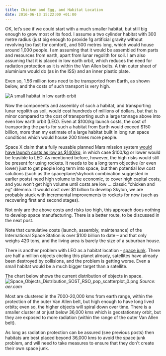 ```yaml
---
title: Chicken and Egg, and Habitat Location
date: 2016-06-13 15:22:00 +01:00
---
```


OK, let’s see if we could start with a much smaller habitat, but still big enough to grow most of its food. I assume a two cylinder habitat with 300 metre radius (just big enough to provide 1g artificial gravity without revolving too fast for comfort), and 500 metres long, which would house around 1,000 people. I am assuming that it would be assembled from parts and resources from earth, apart from lunar regolith for soil. I am also assuming that it is placed in low earth orbit, which reduces the need for radiation protection as it is within the Van Allen belts. A thin outer sheet of aluminium would do (as in the ISS) and an inner plastic plate.

Even so, 1.56 million tons need to be transported from Earth, as shown below, and the costs of such transport is very high.

![A small habitat in low earth orbit](https://4.bp.blogspot.com/-p1XBkFrwktE/V17BRU_E-UI/AAAAAAAAAIU/ipKAojJQtIMG2cHA4TAV4T0GOSXZLow7wCLcB/s1600/space%2Bhabitat%2Bblog%2Bchart%2B8.jpg)

Now the components and assembly of such a habitat, and transporting lunar regolith as soil, would cost hundreds of millions of dollars, but that is minor compared to the cost of transporting such a large tonnage above into even low earth orbit (LEO).  Even at $100/kg launch costs, the cost of transporting the parts for such a habitat from Earth would exceed $150 billion, more than my estimate of a large habitat built in long run space conditions which would house 200 times more people.

Space X claim that a fully reusable planned Mars mission system [would have launch costs as low as $140/kg](https://en.wikipedia.org/wiki/Interplanetary_Transport_System), in which case $100/kg or lower would be feasible to LEO. As mentioned before, however, the high risks would still be present for using rockets. It needs to be a long term objective (or even lower) just to get people long term into space, but then potential low cost solutions (such as the spaceplane/skyhook combination suggested in earlier posts) need high volume to be economic, to cover high capital costs, and you won’t get high volume until costs are low … classic “chicken and eg” dilemma. It would cost over $1 billion to develop Skylon, we are probably stuck with incremental improvements to rockets for now (such as recovering first and second stages).

Not only are the above costs and risks too high, this approach does nothing to develop space manufacturing. There is a better route, to be discussed in the next post.

Note that cumulative costs (launch, assembly, maintenance) of the International Space Station is over $100 billion to date – and that only weighs 420 tons, and the living area is barely the size of a suburban house.

There is another problem with LEO as a habitat location - [space junk](https://www.nasa.gov/mission_pages/station/news/orbital_debris.html). There are half a million objects circling this planet already, satellites have already been destroyed by collisions, and the problem is getting worse. Even a small habitat would be a much bigger target than a satellite. 

The chart below shows the current distribution of objects in space. 
![Space_Objects_Distribution_SOST_RSO_pop_scatterplot_0.png](/uploads/Space_Objects_Distribution_SOST_RSO_pop_scatterplot_0.png)
*Source: aer.com*

Most are clustered in the 7000-20,000 kms from earth range, within the protection of the outer Van Allen belt, but high enough to have long lived orbits; even so, the higher objects will spiral down over time. There is a smaller cluster at or just below 36,000 kms which is geostationary orbit, but they are exposed to more radiation (within the range of the outer Van Allen belt). 

As long as radiation protection can be assured (see previous posts) then habitats are best placed beyond 36,000 kms to avoid the space junk problem, and will need to take measures to ensure that they don't create their own space junk.  


